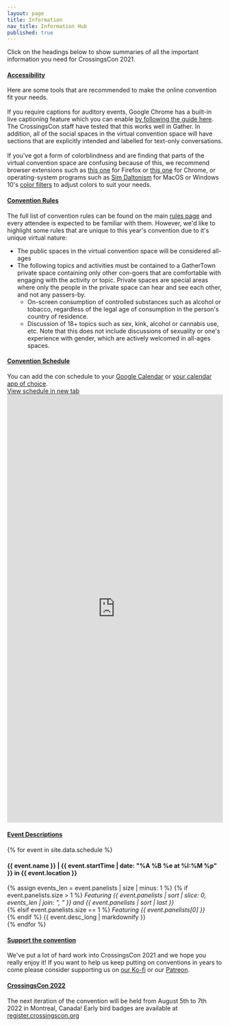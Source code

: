 ```yaml
---
layout: page
title: Information
nav_title: Information Hub
published: true
---
```


Click on the headings below to show summaries of all the important information you need for CrossingsCon 2021.

<div class="panel-group">
  <!-- <div class="panel panel-default">
    <div class="panel-heading">
      <h4 class="panel-title">
        <a data-toggle="collapse" href="#gather">How to use Gather</a>
      </h4>
    </div>
    <div id="gather" class="panel-collapse collapse">
      <div class="panel-body">
        Since many attendees are likely unfamiliar with Gather we want to make sure everyone is able to become comfortable with the platform. There are also some tutorials on their <a href="https://support.gather.town/help/movement-and-basics">info centre</a> that go over the basics.
        <img src="/images/gather/overview-markup.jpg">
        <div>
          <br>
          Gather gives you a virtual avatar to move around a virtual 2-dimensional space. You can move your avatar with either the arrow keys or the WASD keys on your keyboard. You will automatically join voice calls with other people as you approach them within a certain radius. You can press X on your keyboard to interact with various things in the space such as embedded websites or videos.
          <br><br>
          When you load into Gather you will see a screen such as this, with several different menu options on the sides of the screen, which will be explained below.
        </div>
        <div>
          <ol>
            <li><b>Home Button</b>: </li>
            <li><b>Settings</b>: </li>
            <li><b>Build Tool</b>: Allows one to edit the Gather space. This will be disabled during the convention.</li>
            <li><b>Calendar</b>: </li>
            <li><b>Chat</b>: This tab allows one to send text chat. <br><img src="/images/gather/chat.png" style="height: 500px"></li>
            <li><b>User Directory</b>: Lists all the people in the Gather space. <br><img src="/images/gather/directory.png" style="height: 500px"></li>
          </ol>
        </div>
      </div>
    </div>
  </div> -->

  <div class="panel panel-default">
    <div class="panel-heading">
      <h4 class="panel-title">
        <a data-toggle="collapse" href="#accessibility">Accessibility</a>
      </h4>
    </div>
    <div id="accessibility" class="panel-collapse collapse">
      <div class="panel-body">
        Here are some tools that are recommended to make the online convention fit your needs.<br><br>
        If you require captions for auditory events, Google Chrome has a built-in live captioning feature which you can enable <a href="https://support.google.com/chrome/answer/10538231?hl=en">by following the guide here</a>. The CrossingsCon staff have tested that this works well in Gather. In addition, all of the social spaces in the virtual convention space will have sections that are explicitly intended and labelled for text-only conversations.<br><br>
        If you've got a form of colorblindness and are finding that parts of the virtual convention space are confusing because of this, we recommend browser extensions such as <a href="https://addons.mozilla.org/en-CA/firefox/addon/let-s-get-color-blind/">this one</a> for Firefox or <a href="">this one</a> for Chrome, or operating-system programs such as <a href="https://apps.apple.com/us/app/sim-daltonism/id693112260?mt=12">Sim Daltonism</a> for MacOS or Windows 10's <a href="https://support.microsoft.com/en-us/windows/use-color-filters-in-windows-10-43893e44-b8b3-2e27-1a29-b0c15ef0e5ce">color filters</a> to adjust colors to suit your needs.
      </div>
    </div>
  </div>

  <div class="panel panel-default">
    <div class="panel-heading">
      <h4 class="panel-title">
        <a data-toggle="collapse" href="#rules">Convention Rules</a>
      </h4>
    </div>
    <div id="rules" class="panel-collapse collapse">
      <div class="panel-body">
        The full list of convention rules can be found on the main <a href="/events/rules/">rules page</a> and every attendee is expected to be familiar with them. However, we'd like to highlight some rules that are unique to this year's convention due to it's unique virtual nature:
        <ul>
          <li>The public spaces in the virtual convention space will be considered all-ages</li>
          <li>The following topics and activities must be contained to a GatherTown private space containing only other con-goers that are comfortable with engaging with the activity or topic. Private spaces are special areas where only the people in the private space can hear and see each other, and not any passers-by.
          <ul>
            <li>On-screen consumption of controlled substances such as alcohol or tobacco, regardless of the legal age of consumption in the person's country of residence.</li>
            <li>Discussion of 18+ topics such as sex, kink, alcohol or cannabis use, etc. Note that this does not include discussions of sexuality or one's experience with gender, which are actively welcomed in all-ages spaces.</li>
          </ul></li>
        </ul>
      </div>
    </div>
  </div>

  <div class="panel panel-default">
    <div class="panel-heading">
      <h4 class="panel-title">
        <a data-toggle="collapse" href="#schedule">Convention Schedule</a>
      </h4>
    </div>
    <div id="schedule" class="panel-collapse collapse">
      <div class="panel-body">
        You can add the con schedule to your <a href="https://calendar.google.com/calendar/u/2?cid=Y19pbG8ybTRncmZhYXJlMzJ1aDhkaWY2bnZvZ0Bncm91cC5jYWxlbmRhci5nb29nbGUuY29t">Google Calendar</a> or <a href="https://calendar.google.com/calendar/ical/c_ilo2m4grfaare32uh8dif6nvog%40group.calendar.google.com/public/basic.ics">your calendar app of choice</a>.<br>
        <a href="https://docs.google.com/spreadsheets/d/e/2PACX-1vTpRnbik5BME0TFBAk8LX7vEPYBsA6329vFcfXP0LKqJ3p-o0EjGIW3DbJYtUJH63Wsa2SG7hlOqm6C/pubhtml?gid=219803243" target="_blank">View schedule in new tab</a>
        <iframe src="https://docs.google.com/spreadsheets/d/e/2PACX-1vTpRnbik5BME0TFBAk8LX7vEPYBsA6329vFcfXP0LKqJ3p-o0EjGIW3DbJYtUJH63Wsa2SG7hlOqm6C/pubhtml?gid=219803243&amp;single=true&amp;widget=true&amp;headers=false" style="border: 0" width="100%" height="1000px" frameborder="0" scrolling="no"></iframe>
  <!-- <iframe src="https://calendar.google.com/calendar/embed?src=crossingscon.org_4tejsp4u06ns5etvt5lbm243f8%40group.calendar.google.com&ctz=America%2FToronto&dates=20210801%2F20210808&mode=AGENDA" style="border: 0; margin-top: 1em;" width="800" height="600" frameborder="0" scrolling="no"></iframe> -->
      </div>
    </div>
  </div>

  <div class="panel panel-default">
    <div class="panel-heading">
      <h4 class="panel-title">
        <a data-toggle="collapse" href="#events">Event Descriptions</a>
      </h4>
    </div>
    <div id="events" class="panel-collapse collapse">
      <div class="panel-body">
        {% for event in site.data.schedule %}
        <div class="row pb-3">
          <div class="col">
            <h4 class="mt-3 mt-md-0">{{ event.name }} | {{ event.startTime | date: "%A %B %e at %I:%M %p" }} in {{ event.location }}</h4>
            {% assign events_len = event.panelists | size | minus: 1 %}
            {% if event.panelists.size > 1 %}
              <i>Featuring {{ event.panelists | sort | slice: 0, events_len | join: ", "  }} and {{ event.panelists | sort | last }}</i><br>
            {% elsif event.panelists.size == 1 %}
              <i>Featuring {{ event.panelists[0] }}</i><br>
            {% endif %}
            {{ event.desc_long | markdownify }}
          </div>
        </div>
        {% endfor %}
      </div>
    </div>
  </div>

  <div class="panel panel-default">
    <div class="panel-heading">
      <h4 class="panel-title">
        <a data-toggle="collapse" href="#support">Support the convention</a>
      </h4>
    </div>
    <div id="support" class="panel-collapse collapse">
      <div class="panel-body">
        We've put a lot of hard work into CrossingsCon 2021 and we hope you really enjoy it! If you want to help us keep putting on conventions in years to come please consider supporting us on <a href="https://ko-fi.com/emfozzing">our Ko-fi</a> or our <a href="https://www.patreon.com/emfozzing">Patreon</a>.
      </div>
    </div>
  </div>

  <div class="panel panel-default">
    <div class="panel-heading">
      <h4 class="panel-title">
        <a data-toggle="collapse" href="#cc22">CrossingsCon 2022</a>
      </h4>
    </div>
    <div id="cc22" class="panel-collapse collapse">
      <div class="panel-body">
        The next iteration of the convention will be held from August 5th to 7th 2022 in Montreal, Canada! Early bird badges are available at <a href="https://register.crossingscon.org">register.crossingscon.org</a>
      </div>
    </div>
  </div>
</div>
